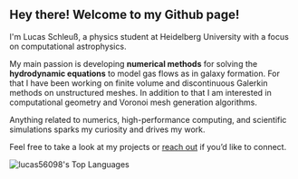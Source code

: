 ## Hey there! Welcome to my Github page!

I'm Lucas Schleuß, a physics student at Heidelberg University with a focus on computational astrophysics.

My main passion is developing **numerical methods** for solving the **hydrodynamic equations** to model gas flows as in galaxy formation. For that I have been working on finite volume and discontinuous Galerkin methods on unstructured meshes. In addition to that I am interested in computational geometry and Voronoi mesh generation algorithms. 

Anything related to numerics, high-performance computing, and scientific simulations sparks my curiosity and drives my work.

Feel free to take a look at my projects or [reach out](mailto:lucas.schleuss@stud.uni-heidelberg.de) if you’d like to connect.

![lucas56098's Top Languages](https://github-readme-stats.vercel.app/api/top-langs/?username=lucas56098&theme=vue-dark&show_icons=true&hide_border=true&layout=compact)

